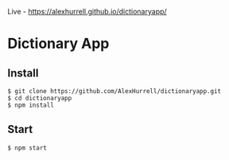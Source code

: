 Live - https://alexhurrell.github.io/dictionaryapp/

# Dictionary App

## Install

    $ git clone https://github.com/AlexHurrell/dictionaryapp.git
    $ cd dictionaryapp
    $ npm install

## Start

    $ npm start
